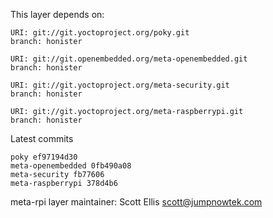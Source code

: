 This layer depends on:

    URI: git://git.yoctoproject.org/poky.git
    branch: honister

    URI: git://git.openembedded.org/meta-openembedded.git
    branch: honister

    URI: git://git.yoctoproject.org/meta-security.git
    branch: honister

    URI: git://git.yoctoproject.org/meta-raspberrypi.git
    branch: honister

Latest commits

    poky ef97194d30
    meta-openembedded 0fb490a08
    meta-security fb77606
    meta-raspberrypi 378d4b6

meta-rpi layer maintainer: Scott Ellis <scott@jumpnowtek.com>
